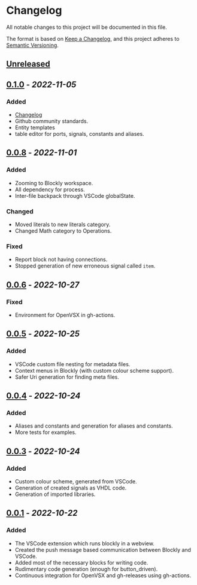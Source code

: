 # Changelog

All notable changes to this project will be documented in this file.

The format is based on [Keep a Changelog](https://keepachangelog.com/en/1.0.0/),
and this project adheres to [Semantic Versioning](https://semver.org/spec/v2.0.0.html).

## [Unreleased]

## [0.1.0] - *2022-11-05*

### Added

- [Changelog](https://github.com/house-of-abbey/scratch_vhdl/blob/main/scratch-vhdl-vscode/CHANGELOG.md)
- Github community standards.
- Entity templates
- table editor for ports, signals, constants and aliases.

## [0.0.8] - *2022-11-01*

### Added

- Zooming to Blockly workspace.
- All dependency for process.
- Inter-file backpack through VSCode globalState.

### Changed

- Moved literals to new literals category.
- Changed Math category to Operations.

### Fixed

- Report block not having connections.
- Stopped generation of new erroneous signal called `item`.

## [0.0.6] - *2022-10-27*

### Fixed

- Environment for OpenVSX in gh-actions.

## [0.0.5] - *2022-10-25*

### Added

- VSCode custom file nesting for metadata files.
- Context menus in Blockly (with custom colour scheme support).
- Safer Uri generation for finding meta files.

## [0.0.4] - *2022-10-24*

### Added

- Aliases and constants and generation for aliases and constants.
- More tests for examples.

## [0.0.3] - *2022-10-24*

### Added

- Custom colour scheme, generated from VSCode.
- Generation of created signals as VHDL code.
- Generation of imported libraries.

## [0.0.1] - *2022-10-22*

### Added

- The VSCode extension which runs blockly in a webview.
- Created the push message based communication between Blockly and VSCode.
- Added most of the necessary blocks for writing code.
- Rudimentary code generation (enough for button_driven).
- Continuous integration for OpenVSX and gh-releases using gh-actions.

[Unreleased]: https://github.com/house-of-abbey/scratch_vhdl/compare/v0.1.0...HEAD
[0.1.0]: https://github.com/house-of-abbey/scratch_vhdl/compare/v0.0.8...v0.1.0
[0.0.8]: https://github.com/house-of-abbey/scratch_vhdl/compare/v0.0.7...v0.0.8
<!-- [0.0.7]: https://github.com/house-of-abbey/scratch_vhdl/compare/v0.0.6...v0.0.7 -->
[0.0.6]: https://github.com/house-of-abbey/scratch_vhdl/compare/v0.0.5...v0.0.6
[0.0.5]: https://github.com/house-of-abbey/scratch_vhdl/compare/v0.0.4...v0.0.5
[0.0.4]: https://github.com/house-of-abbey/scratch_vhdl/compare/v0.0.3...v0.0.4
[0.0.3]: https://github.com/house-of-abbey/scratch_vhdl/compare/v0.0.2...v0.0.3
<!-- [0.0.2]: https://github.com/house-of-abbey/scratch_vhdl/compare/v0.0.1...v0.0.2 -->
[0.0.1]: https://github.com/house-of-abbey/scratch_vhdl/releases/tag/v0.0.1
